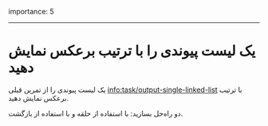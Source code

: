 importance: 5

---

# یک لیست پیوندی را با ترتیب برعکس نمایش دهید

یک لیست پیوندی را از تمرین قبلی <info:task/output-single-linked-list> با ترتیب برعکس  نمایش دهید.

دو راه‌حل بسازید: با استفاده از حلقه و با استفاده از بازگشت.
